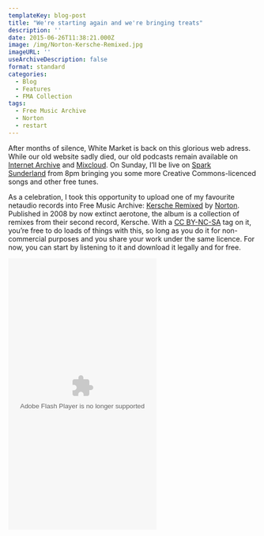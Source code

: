 ```yaml
---
templateKey: blog-post
title: "We're starting again and we're bringing treats"
description: ''
date: 2015-06-26T11:38:21.000Z
image: /img/Norton-Kersche-Remixed.jpg
imageURL: ''
useArchiveDescription: false
format: standard
categories:
  - Blog
  - Features
  - FMA Collection
tags:
  - Free Music Archive
  - Norton
  - restart
---
```


After months of silence, White Market is back on this glorious web adress. While our old website sadly died, our old podcasts remain available on [Internet Archive](https://archive.org/search.php?query=creator%3A%22White+Market+Podcast%22) and [Mixcloud](https://www.mixcloud.com/whitemarketpodcast). On Sunday, I’ll be live on [Spark Sunderland](http://www.sparksunderland.com/) from 8pm bringing you some more Creative Commons-licenced songs and other free tunes.

As a celebration, I took this opportunity to upload one of my favourite netaudio records into Free Music Archive: [Kersche Remixed](http://freemusicarchive.org/music/Norton/Kersche_Remixed/) by [Norton](https://www.facebook.com/wearenorton). Published in 2008 by now extinct aerotone, the album is a collection of remixes from their second record, Kersche. With a [CC BY-NC-SA](https://creativecommons.org/licenses/by-nc-sa/4.0/) tag on it, you’re free to do loads of things with this, so long as you do it for non-commercial purposes and you share your work under the same licence. For now, you can start by listening to it and download it legally and for free.

<object width="300" height="550"><param name="movie" value="http://freemusicarchive.org/swf/playlistplayer.swf"><param name="flashvars" value="playlist=http://freemusicarchive.org/services/playlists/embed/album/18486.xml"><param name="allowscriptaccess" value="sameDomain"><embed type="application/x-shockwave-flash" src="http://freemusicarchive.org/swf/playlistplayer.swf" width="300" height="550" flashvars="playlist=http://freemusicarchive.org/services/playlists/embed/album/18486.xml" allowscriptaccess="sameDomain"></object>
